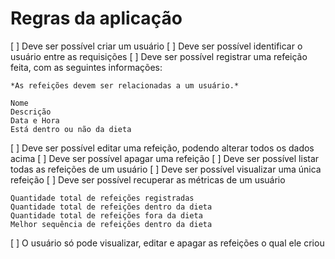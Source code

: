 # Regras da aplicação

[ ] Deve ser possível criar um usuário
[ ] Deve ser possível identificar o usuário entre as requisições
[ ] Deve ser possível registrar uma refeição feita, com as seguintes informações:
    
    *As refeições devem ser relacionadas a um usuário.*
    
    Nome
    Descrição
    Data e Hora
    Está dentro ou não da dieta

[ ] Deve ser possível editar uma refeição, podendo alterar todos os dados acima
[ ] Deve ser possível apagar uma refeição
[ ] Deve ser possível listar todas as refeições de um usuário
[ ] Deve ser possível visualizar uma única refeição
[ ] Deve ser possível recuperar as métricas de um usuário

    Quantidade total de refeições registradas
    Quantidade total de refeições dentro da dieta
    Quantidade total de refeições fora da dieta
    Melhor sequência de refeições dentro da dieta

[ ] O usuário só pode visualizar, editar e apagar as refeições o qual ele criou